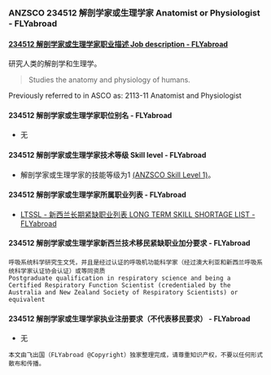 ### ANZSCO 234512 解剖学家或生理学家 Anatomist or Physiologist - FLYabroad ###

#### [234512 解剖学家或生理学家职业描述 Job description - FLYabroad](http://www.flyabroadvisa.com/anzsco/2345.html#234512)

研究人类的解剖学和生理学。

> Studies the anatomy and physiology of humans.

Previously referred to in ASCO as:
2113-11 Anatomist and Physiologist

#### 234512 解剖学家或生理学家职位别名 - FLYabroad
 
- 无

#### 234512 解剖学家或生理学家技术等级 Skill level - FLYabroad

- 解剖学家或生理学家的技能等级为1 [(ANZSCO Skill Level 1)](http://www.flyabroadvisa.com/anzsco/)。

#### 234512 解剖学家或生理学家所属职业列表 - FLYabroad

- [LTSSL - 新西兰长期紧缺职业列表 LONG TERM SKILL SHORTAGE LIST - FLYabroad](http://nz.flyabroadvisa.com/work-residence/ltssl.html)

#### 234512 解剖学家或生理学家新西兰技术移民紧缺职业加分要求 - FLYabroad

    呼吸系统科学研究生文凭，并且是经过认证的呼吸机功能科学家（经过澳大利亚和新西兰呼吸系统科学家认证协会认证）或等同资质
    Postgraduate qualification in respiratory science and being a Certified Respiratory Function Scientist (credentialed by the Australia and New Zealand Society of Respiratory Scientists) or equivalent

#### 234512 解剖学家或生理学家执业注册要求（不代表移民要求） - FLYabroad

- 无

`本文由飞出国（FLYabroad @Copyright）独家整理完成，请尊重知识产权，不要以任何形式散布和传播。`